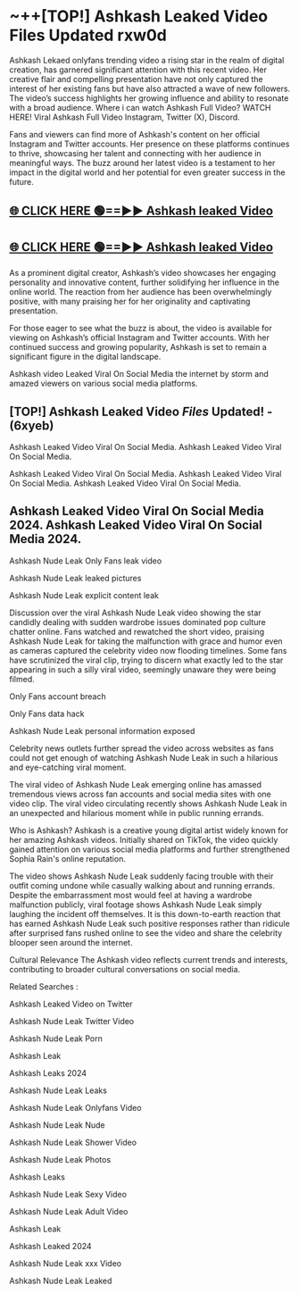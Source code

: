 # ~++[TOP!] Ashkash Leaked Video Files Updated rxw0d

 Ashkash Lekaed onlyfans trending video a rising star in the realm of digital creation, has garnered significant attention with this recent video. Her creative flair and compelling presentation have not only captured the interest of her existing fans but have also attracted a wave of new followers. The video’s success highlights her growing influence and ability to resonate with a broad audience.
Where i can watch  Ashkash Full Video? WATCH HERE! Viral  Ashkash Full Video Instagram, Twitter (X), Discord.


Fans and viewers can find more of  Ashkash's content on her official Instagram and Twitter accounts. Her presence on these platforms continues to thrive, showcasing her talent and connecting with her audience in meaningful ways. The buzz around her latest video is a testament to her impact in the digital world and her potential for even greater success in the future.


## [🌐 CLICK HERE 🟢==►►  Ashkash leaked Video ](https://onlyclips.site?title=Ashkash&ref=git)

## [🌐 CLICK HERE 🟢==►►  Ashkash leaked Video ](https://onlyclips.site?title=Ashkash&ref=git)


As a prominent digital creator,  Ashkash’s video showcases her engaging personality and innovative content, further solidifying her influence in the online world. The reaction from her audience has been overwhelmingly positive, with many praising her for her originality and captivating presentation.

For those eager to see what the buzz is about, the video is available for viewing on  Ashkash’s official Instagram and Twitter accounts. With her continued success and growing popularity,  Ashkash is set to remain a significant figure in the digital landscape.


  Ashkash video Leaked Viral On Social Media the internet by storm and amazed viewers on various social media platforms.


## [TOP!]  Ashkash Leaked Video *Files* Updated! - (6xyeb) 

 Ashkash Leaked Video Viral On Social Media. Ashkash Leaked Video Viral On Social Media.

 Ashkash Leaked Video Viral On Social Media. Ashkash Leaked Video Viral On Social Media. Ashkash Leaked Video Viral On Social Media.


##  Ashkash Leaked Video Viral On Social Media 2024. Ashkash Leaked Video Viral On Social Media 2024.
 Ashkash Nude Leak Only Fans leak video

 Ashkash Nude Leak leaked pictures

 Ashkash Nude Leak explicit content leak

Discussion over the viral  Ashkash Nude Leak video showing the star candidly dealing with sudden wardrobe issues dominated pop culture chatter online. Fans watched and rewatched the short video, praising  Ashkash Nude Leak for taking the malfunction with grace and humor even as cameras captured the celebrity video now flooding timelines. Some fans have scrutinized the viral clip, trying to discern what exactly led to the star appearing in such a silly viral video, seemingly unaware they were being filmed.


Only Fans account breach

Only Fans data hack

 Ashkash Nude Leak personal information exposed

Celebrity news outlets further spread the video across websites as fans could not get enough of watching  Ashkash Nude Leak in such a hilarious and eye-catching viral moment.


The viral video of  Ashkash Nude Leak emerging online has amassed tremendous views across fan accounts and social media sites with one video clip. The viral video circulating recently shows  Ashkash Nude Leak in an unexpected and hilarious moment while in public running errands.


Who is  Ashkash?  Ashkash is a creative young digital artist widely known for her amazing  Ashkash videos. Initially shared on TikTok, the video quickly gained attention on various social media platforms and further strengthened Sophia Rain's online reputation.

The video shows  Ashkash Nude Leak suddenly facing trouble with their outfit coming undone while casually walking about and running errands. Despite the embarrassment most would feel at having a wardrobe malfunction publicly, viral footage shows  Ashkash Nude Leak simply laughing the incident off themselves. It is this down-to-earth reaction that has earned  Ashkash Nude Leak such positive responses rather than ridicule after surprised fans rushed online to see the video and share the celebrity blooper seen around the internet.

Cultural Relevance The  Ashkash video reflects current trends and interests, contributing to broader cultural conversations on social media.

Related Searches :

 Ashkash Leaked Video on Twitter

 Ashkash Nude Leak Twitter Video

 Ashkash Nude Leak Porn

 Ashkash Leak 

 Ashkash Leaks 2024

 Ashkash Nude Leak Leaks

 Ashkash Nude Leak Onlyfans Video

 Ashkash Nude Leak Nude

 Ashkash Nude Leak Shower Video

 Ashkash Nude Leak Photos

 Ashkash Leaks

 Ashkash Nude Leak Sexy Video

 Ashkash Nude Leak Adult Video

 Ashkash Leak

 Ashkash Leaked 2024

 Ashkash Nude Leak xxx Video

 Ashkash Nude Leak Leaked